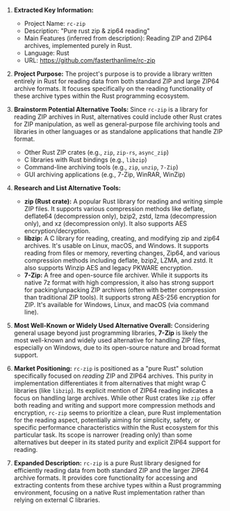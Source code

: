 1.  **Extracted Key Information:**
    *   Project Name: `rc-zip`
    *   Description: "Pure rust zip & zip64 reading"
    *   Main Features (inferred from description): Reading ZIP and ZIP64 archives, implemented purely in Rust.
    *   Language: Rust
    *   URL: https://github.com/fasterthanlime/rc-zip

2.  **Project Purpose:**
    The project's purpose is to provide a library written entirely in Rust for reading data from both standard ZIP and large ZIP64 archive formats. It focuses specifically on the reading functionality of these archive types within the Rust programming ecosystem.

3.  **Brainstorm Potential Alternative Tools:**
    Since `rc-zip` is a library for reading ZIP archives in Rust, alternatives could include other Rust crates for ZIP manipulation, as well as general-purpose file archiving tools and libraries in other languages or as standalone applications that handle ZIP format.

    *   Other Rust ZIP crates (e.g., `zip`, `zip-rs`, `async_zip`)
    *   C libraries with Rust bindings (e.g., `libzip`)
    *   Command-line archiving tools (e.g., `zip`, `unzip`, `7-Zip`)
    *   GUI archiving applications (e.g., 7-Zip, WinRAR, WinZip)

4.  **Research and List Alternative Tools:**

    *   **zip (Rust crate):** A popular Rust library for reading and writing simple ZIP files. It supports various compression methods like deflate, deflate64 (decompression only), bzip2, zstd, lzma (decompression only), and xz (decompression only). It also supports AES encryption/decryption.
    *   **libzip:** A C library for reading, creating, and modifying zip and zip64 archives. It's usable on Linux, macOS, and Windows. It supports reading from files or memory, reverting changes, Zip64, and various compression methods including deflate, bzip2, LZMA, and zstd. It also supports Winzip AES and legacy PKWARE encryption.
    *   **7-Zip:** A free and open-source file archiver. While it supports its native 7z format with high compression, it also has strong support for packing/unpacking ZIP archives (often with better compression than traditional ZIP tools). It supports strong AES-256 encryption for ZIP. It's available for Windows, Linux, and macOS (via command line).

5.  **Most Well-Known or Widely Used Alternative Overall:**
    Considering general usage beyond just programming libraries, **7-Zip** is likely the most well-known and widely used alternative for handling ZIP files, especially on Windows, due to its open-source nature and broad format support.

6.  **Market Positioning:**
    `rc-zip` is positioned as a "pure Rust" solution specifically focused on *reading* ZIP and ZIP64 archives. This purity in implementation differentiates it from alternatives that might wrap C libraries (like `libzip`). Its explicit mention of ZIP64 reading indicates a focus on handling large archives. While other Rust crates like `zip` offer both reading and writing and support more compression methods and encryption, `rc-zip` seems to prioritize a clean, pure Rust implementation for the reading aspect, potentially aiming for simplicity, safety, or specific performance characteristics within the Rust ecosystem for this particular task. Its scope is narrower (reading only) than some alternatives but deeper in its stated purity and explicit ZIP64 support for reading.

7.  **Expanded Description:**
    `rc-zip` is a pure Rust library designed for efficiently reading data from both standard ZIP and the larger ZIP64 archive formats. It provides core functionality for accessing and extracting contents from these archive types within a Rust programming environment, focusing on a native Rust implementation rather than relying on external C libraries.